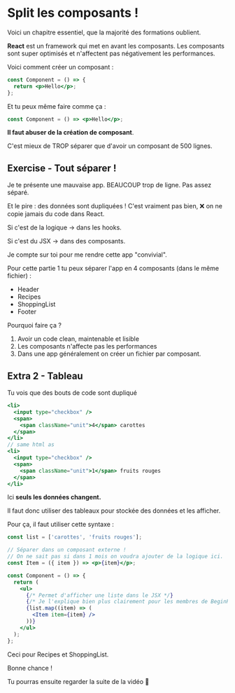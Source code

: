 # Split les composants !

Voici un chapitre essentiel, que la majorité des formations oublient.

**React** est un framework qui met en avant les composants. Les composants
sont super optimisés et n'affectent pas négativement les performances.

Voici comment créer un composant :

```jsx
const Component = () => {
  return <p>Hello</p>;
};
```

Et tu peux même faire comme ça :

```jsx
const Component = () => <p>Hello</p>;
```

**Il faut abuser de la création de composant**.

C'est mieux de TROP séparer que d'avoir un composant de 500 lignes.

## Exercise - Tout séparer !

Je te présente une mauvaise app. BEAUCOUP trop de ligne. Pas assez séparé.

Et le pire : des données sont dupliquées !
C'est vraiment pas bien, ❌ on ne copie jamais du code dans React.

Si c'est de la logique → dans les hooks.

Si c'est du JSX → dans des composants.

Je compte sur toi pour me rendre cette app "convivial".

Pour cette partie 1 tu peux séparer l'app en 4 composants (dans le même fichier) :

- Header
- Recipes
- ShoppingList
- Footer

Pourquoi faire ça ?

1. Avoir un code clean, maintenable et lisible
2. Les composants n'affecte pas les performances
3. Dans une app généralement on créer un fichier par composant.

## Extra 2 - Tableau

Tu vois que des bouts de code sont dupliqué

```jsx
<li>
  <input type="checkbox" />
  <span>
    <span className="unit">4</span> carottes
  </span>
</li>
// same html as
<li>
  <input type="checkbox" />
  <span>
    <span className="unit">1</span> fruits rouges
  </span>
</li>
```

Ici **seuls les données changent.**

Il faut donc utiliser des tableaux pour stockée des données et les afficher.

Pour ça, il faut utiliser cette syntaxe :

```jsx
const list = ['carottes', 'fruits rouges'];

// Séparer dans un composant externe !
// On ne sait pas si dans 1 mois on voudra ajouter de la logique ici.
const Item = ({ item }) => <p>{item}</p>;

const Component = () => {
  return (
    <ul>
      {/* Permet d'afficher une liste dans le JSX */}
      {/* Je l'explique bien plus clairement pour les membres de BeginReact.dev */}
      {list.map((item) => (
        <Item item={item} />
      ))}
    </ul>
  );
};
```

Ceci pour Recipes et ShoppingList.

Bonne chance !

Tu pourras ensuite regarder la suite de la vidéo 💪
